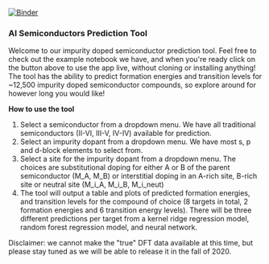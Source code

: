 [![Binder](https://mybinder.org/badge_logo.svg)](https://mybinder.org/v2/gh/lmjacoby/ai_semiconductors/appmode/master?filepath=%2Fai_semiconductors%2Fprediction_tool%2FEnergy_plot.ipynb)

### AI Semiconductors Prediction Tool
Welcome to our impurity doped semiconductor prediction tool. Feel free to check out the example notebook we have, and when you're ready click on the button above to use the app live, without cloning or installing anything! The tool has the ability to predict formation energies and transition levels for ~12,500 impurity doped semiconductor compounds, so explore around for however long you would like!

**How to use the tool**
1. Select a semiconductor from a dropdown menu. We have all traditional semiconductors (II-VI, III-V, IV-IV) available for prediction.
2. Select an impurity dopant from a dropdown menu. We have most s, p and d-block elements to select from.
3. Select a site for the impurity dopant from a dropdown menu. The choices are substitutional doping for either A or B of the parent semiconductor (M_A, M_B) or interstitial doping in an A-rich site, B-rich site or neutral site (M_i_A, M_i_B, M_i_neut)
4. The tool will output a table and plots of predicted formation energies, and transition levels for the compound of choice (8 targets in total, 2 formation energies and 6 transition energy levels). There will be three different predictions per target from a kernel ridge regression model, random forest regression model, and neural network.

Disclaimer: we cannot make the "true" DFT data available at this time, but please stay tuned as we will be able to release it in the fall of 2020.
